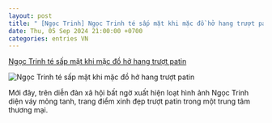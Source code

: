 ```yaml
---
layout: post
title: " [Ngọc Trinh] Ngọc Trinh té sấp mặt khi mặc đồ hở hang trượt patin"
date: Thu, 05 Sep 2024 21:00:00 +0700
categories: entries VN
---
```

[Ngọc Trinh té sấp mặt khi mặc đồ hở hang trượt patin](https://www.saostar.vn/nguoi-mau-hoa-hau/ngoc-trinh-te-sap-mat-khi-mac-do-ho-hang-truot-patin-202409051738347957.html)

![Ngọc Trinh té sấp mặt khi mặc đồ hở hang trượt patin](https://ss-images.saostar.vn/fb1200png_2/2024/9/5/pc/1725530118005/qysg1x4f3v1-ncex3nxm762-t00d7usvw33.jpg/fbsscover.png)

Mới đây, trên diễn đàn xã hội bất ngờ xuất hiện loạt hình ảnh Ngọc Trinh diện váy mỏng tanh, trang điểm xinh đẹp trượt patin trong một trung tâm thương mại.

